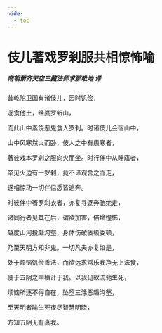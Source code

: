 ```yaml
---
hide:
  - toc
---
```


# **伎儿著戏罗刹服共相惊怖喻**

##### 南朝萧齐天空三藏法师求那毗地 译

昔乾陀卫国有诸伎儿，因时饥俭，

逐食他土，经婆罗新山，

而此山中素饶恶鬼食人罗刹。时诸伎儿会宿山中，

山中风寒然火而卧，伎人之中有患寒者，

著彼戏本罗刹之服向火而坐。时行伴中从睡寤者，

卒见火边有一罗刹，竟不谛观舍之而走，

遂相惊动一切伴侣悉皆逃奔。

时彼伴中著罗刹衣者，亦复寻逐奔驰绝走，

诸同行者见其在后，谓欲加害，倍增惶怖，

越度山河投赴沟壑，身体伤破疲极委顿，

乃至天明方知非鬼。一切凡夫亦复如是，

处于烦恼饥俭善法，而欲远求常乐我净无上法食，

便于五阴之中横计于我。以我见故流驰生死，

烦恼所逐不得自在，坠堕三涂恶趣沟壑，

至天明者喻生死夜尽智慧明晓，

方知五阴无有真我。